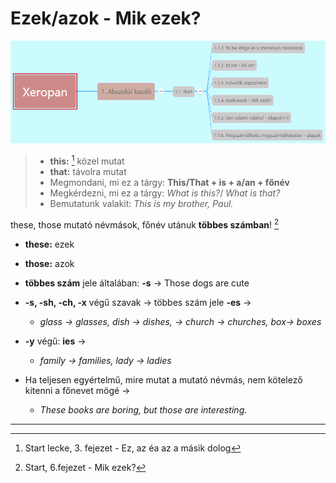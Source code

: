 # Ezek/azok - Mik ezek? 

![1.1](images/1.1.png)

> * **this:** [^1] közel mutat
> * **that:** távolra mutat
> * Megmondani, mi ez a tárgy: **This/That + is + a/an + főnév**
> * Megkérdezni, mi ez a tárgy: *What is this?*/ *What is that?*
> * Bemutatunk valakit: *This is my brother, Paul.*

these, those mutató névmások, főnév utánuk **többes számban**! [^2]

* **these:** ezek
* **those:** azok

* **többes szám** jele általában: **-s** -> Those dogs are cute
* **-s, -sh, -ch, -x** végű szavak -> többes szám jele **-es** ->
  * *glass -> glasses, dish -> dishes, -> church -> churches, box-> boxes*
* **-y** végű: **ies** ->
  * *family -> families, lady -> ladies*
* Ha teljesen egyértelmű, mire mutat a mutató névmás, nem kötelező kitenni a főnevet mögé ->
  * *These books are boring, but those are interesting.*

---
[^1]: Start lecke, 3. fejezet - Ez, az éa az a másik dolog
[^2]: Start, 6.fejezet - Mik ezek?